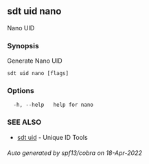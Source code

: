 ## sdt uid nano

Nano UID

### Synopsis

Generate Nano UID

```
sdt uid nano [flags]
```

### Options

```
  -h, --help   help for nano
```

### SEE ALSO

* [sdt uid](sdt_uid.md)	 - Unique ID Tools

###### Auto generated by spf13/cobra on 18-Apr-2022
